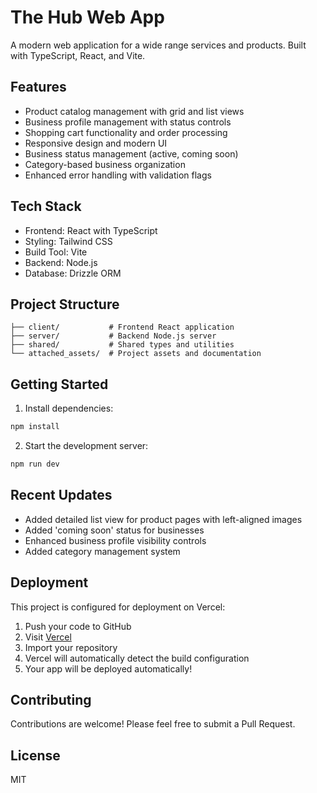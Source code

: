 # The Hub Web App

A modern web application for a wide range services and products. Built with TypeScript, React, and Vite.

## Features

- Product catalog management with grid and list views
- Business profile management with status controls
- Shopping cart functionality and order processing
- Responsive design and modern UI
- Business status management (active, coming soon)
- Category-based business organization
- Enhanced error handling with validation flags

## Tech Stack

- Frontend: React with TypeScript
- Styling: Tailwind CSS
- Build Tool: Vite
- Backend: Node.js
- Database: Drizzle ORM

## Project Structure

```
├── client/           # Frontend React application
├── server/           # Backend Node.js server
├── shared/           # Shared types and utilities
└── attached_assets/  # Project assets and documentation
```

## Getting Started

1. Install dependencies:
```bash
npm install
```

2. Start the development server:
```bash
npm run dev
```

## Recent Updates

- Added detailed list view for product pages with left-aligned images
- Added 'coming soon' status for businesses
- Enhanced business profile visibility controls
- Added category management system

## Deployment

This project is configured for deployment on Vercel:

1. Push your code to GitHub
2. Visit [Vercel](https://vercel.com)
3. Import your repository
4. Vercel will automatically detect the build configuration
5. Your app will be deployed automatically!

## Contributing

Contributions are welcome! Please feel free to submit a Pull Request.

## License

MIT
